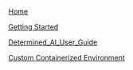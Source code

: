 [Home](Home)

[Getting Started](Getting_started)

[Determined_AI_User_Guide](Determined_AI_User_Guide)

[Custom Containerized Environment](Custom_Containerized_Environment)